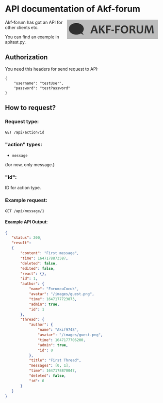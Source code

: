 # API documentation of Akf-forum
<img src="https://raw.githubusercontent.com/Akif9748/akf-forum/main/public/images/logo.jpg" align="right" width="300px" />

Akf-forum has got an API for other clients etc. 

You can find an example in apitest.py.

## Authorization
You need this headers for send request to API:
```jsonc
{
    "username": "testUser", 
    "password": "testPassword"
}
```


## How to request?

### Request type:
  `GET /api/action/id` 

### "action" types:
- `message`

(for now, only message.)

### "id":
ID for action type.


### Example request:
```GET /api/message/1```

#### Example API Output:
 ```json
 {
    "status": 200,
    "result":
    {       
        "content": "First message",
        "time": 1647178873587,
        "deleted": false,
        "edited": false,
        "react": {},
        "id": 1,
        "author": {
            "name": "ForumcuCocuk",
            "avatar": "/images/guest.png",
            "time": 1647177723873,
            "admin": true,
            "id": 1
        },
        "thread": {
            "author": {
                "name": "Akif9748",
                "avatar": "/images/guest.png",
                "time": 1647177705200,
                "admin": true,
                "id": 0
            },
            "title": "First Thread",
            "messages": [0, 1], 
            "time": 1647178870047,
            "deleted": false,
            "id": 0
        }   
    }
}

 ```


